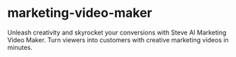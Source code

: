 # marketing-video-maker
Unleash creativity and skyrocket your conversions with Steve AI Marketing Video Maker. Turn viewers into customers with creative marketing videos in minutes.
